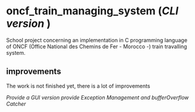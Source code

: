 # oncf_train_managing_system (*CLI version* )
School project concerning an implementation in C programming language of ONCF (Office National des Chemins de Fer  - Morocco -) train travalling system. 

## improvements
The work is not finished yet, there is a lot of improvements

*Provide a GUI version*
*provide Exception Management and bufferOverflow Catcher*
